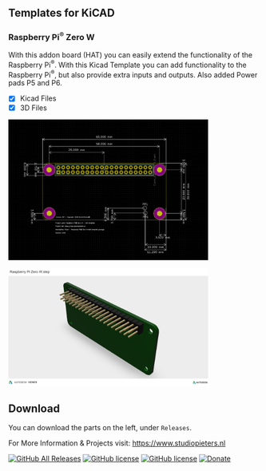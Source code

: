 

## Templates for KiCAD

### Raspberry Pi<sup>®</sup> Zero W
With this addon board (HAT) you can easily extend the functionality of the Raspberry Pi<sup>®</sup>. With this Kicad Template you can add functionality to the Raspberry Pi<sup>®</sup>, but also provide extra inputs and outputs. Also added Power pads P5 and P6.

- [x] Kicad Files
- [x] 3D Files

<p><img src="https://raw.githubusercontent.com/AchimPieters/KiCad-Templates/master/Images/Raspberry%20Pi%20Zero%20W.PNG" width="400" title="Github Logo">
</p>
<p><img src="https://raw.githubusercontent.com/AchimPieters/KiCad-Templates/master/Images/Raspberry%20Pi%20Zero%20W.step.png" width="400" title="Github Logo">
</p>

## Download

You can download the parts on the left, under `Releases`.

For More Information & Projects visit: https://www.studiopieters.nl

[![GitHub All Releases](https://img.shields.io/github/downloads/achimpieters/KiCad-Templates/total?color=green)](https://github.com/achimpieters/KiCad-Templates/releases) 
[![GitHub license](https://img.shields.io/badge/License-MIT-yellow.svg)](https://raw.githubusercontent.com/hyperion-project/hyperion.ng/master/LICENSE)
[![GitHub license](https://img.shields.io/github/v/release/achimpieters/KiCad-Templates)](https://img.shields.io/github/v/release/achimpieters/KiCad-Templates)
[![Donate](https://img.shields.io/badge/donate-PayPal-blue.svg)](https://paypal.me/AJFPieters)
  
      
